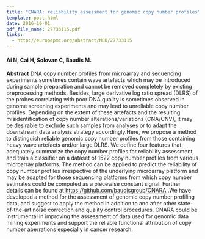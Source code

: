 ```yaml
---
title: "CNARA: reliability assessment for genomic copy number profiles"
template: post.html 
date: 2016-10-01
pdf_file_name: 27733115.pdf
links:
  - http://europepmc.org/abstract/MED/27733115
---
```


#### Ai N, Cai H, Solovan C, Baudis M.

**Abstract** DNA copy number profiles from microarray and sequencing experiments sometimes contain wave artefacts which may be introduced during sample preparation and cannot be removed completely by existing preprocessing methods. Besides, large derivative log ratio spread (DLRS) of the probes correlating with poor DNA quality is sometimes observed in genome screening experiments and may lead to unreliable copy number profiles. Depending on the extent of these artefacts and the resulting misidentification of copy number alterations/variations (CNA/CNV), it may be desirable to exclude such samples from analyses or to adapt the downstream data analysis strategy accordingly.Here, we propose a method to distinguish reliable genomic copy number profiles from those containing heavy wave artefacts and/or large DLRS. We define four features that adequately summarize the copy number profiles for reliability assessment, and train a classifier on a dataset of 1522 copy number profiles from various microarray platforms. The method can be applied to predict the reliability of copy number profiles irrespective of the underlying microarray platform and may be adapted for those sequencing platforms from which copy number estimates could be computed as a piecewise constant signal. Further details can be found at https://github.com/baudisgroup/CNARA .We have developed a method for the assessment of genomic copy number profiling data, and suggest to apply the method in addition to and after other state-of-the-art noise correction and quality control procedures. CNARA could be instrumental in improving the assessment of data used for genomic data mining experiments and support the reliable functional attribution of copy number aberrations especially in cancer research.

